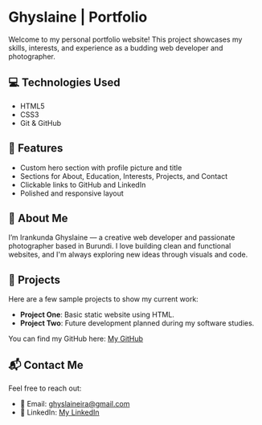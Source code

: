 # Ghyslaine | Portfolio

Welcome to my personal portfolio website! This project showcases my skills, interests, and experience as a budding web developer and photographer.

## 💻 Technologies Used

- HTML5
- CSS3
- Git & GitHub

## 🎨 Features

- Custom hero section with profile picture and title
- Sections for About, Education, Interests, Projects, and Contact
- Clickable links to GitHub and LinkedIn
- Polished and responsive layout

## 📸 About Me

I’m Irankunda Ghyslaine — a creative web developer and passionate photographer based in Burundi. I love building clean and functional websites, and I'm always exploring new ideas through visuals and code.

## 📂 Projects

Here are a few sample projects to show my current work:
- **Project One**: Basic static website using HTML.
- **Project Two**: Future development planned during my software studies.

You can find my GitHub here: [My GitHub](https://github.com/Ghyslaine95)

## 📬 Contact Me

Feel free to reach out:

- 📧 Email: [ghyslaineira@gmail.com](mailto:ghyslaineira@gmail.com)
- 🔗 LinkedIn: [My LinkedIn](https://www.linkedin.com/in/ghyslaine-irankunda-36722334a/)


